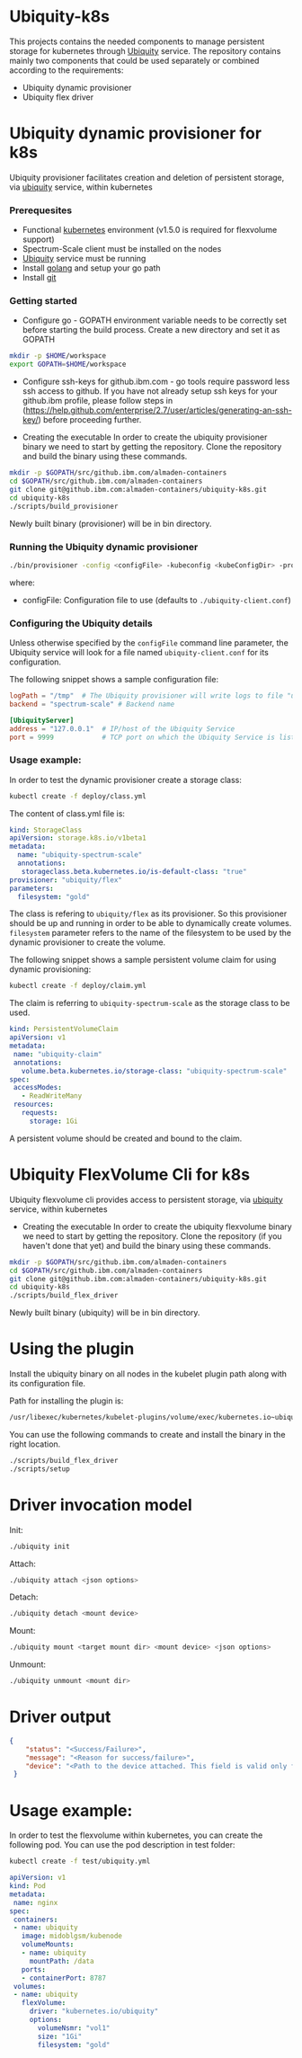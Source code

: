 # Ubiquity-k8s
This projects contains the needed components to manage persistent storage for kubernetes through [Ubiquity](https://github.ibm.com/almaden-containers/ubiquity) service.
The repository contains mainly two components that could be used separately or combined according to the requirements:
- Ubiquity dynamic provisioner
- Ubiquity flex driver

# Ubiquity dynamic provisioner for k8s

Ubiquity provisioner facilitates creation and deletion of persistent storage, via [ubiquity](https://github.ibm.com/almaden-containers/ubiquity) service, within kubernetes 

### Prerequesites
* Functional [kubernetes]() environment (v1.5.0 is required for flexvolume support)
* Spectrum-Scale client must be installed on the nodes
* [Ubiquity](https://github.ibm.com/almaden-containers/ubiquity) service must be running
* Install [golang](https://golang.org/) and setup your go path
* Install [git](https://git-scm.com/book/en/v2/Getting-Started-Installing-Git)

### Getting started
* Configure go - GOPATH environment variable needs to be correctly set before starting the build process. Create a new directory and set it as GOPATH 
```bash
mkdir -p $HOME/workspace
export GOPATH=$HOME/workspace
```
* Configure ssh-keys for github.ibm.com - go tools require password less ssh access to github. If you have not already setup ssh keys for your github.ibm profile, please follow steps in 
(https://help.github.com/enterprise/2.7/user/articles/generating-an-ssh-key/) before proceeding further. 

* Creating the executable
In order to create the ubiquity provisioner binary we need to start by getting the repository.
Clone the repository and build the binary using these commands.

```bash
mkdir -p $GOPATH/src/github.ibm.com/almaden-containers
cd $GOPATH/src/github.ibm.com/almaden-containers
git clone git@github.ibm.com:almaden-containers/ubiquity-k8s.git
cd ubiquity-k8s
./scripts/build_provisioner
```
Newly built binary (provisioner) will be in bin directory. 

### Running the Ubiquity dynamic provisioner
```bash
./bin/provisioner -config <configFile> -kubeconfig <kubeConfigDir> -provisioner <provisionerName>
```
where:
* configFile: Configuration file to use (defaults to `./ubiquity-client.conf`)

### Configuring the Ubiquity details

Unless otherwise specified by the `configFile` command line parameter, the Ubiquity service will
look for a file named `ubiquity-client.conf` for its configuration.

The following snippet shows a sample configuration file:

```toml
logPath = "/tmp"  # The Ubiquity provisioner will write logs to file "ubiquity.log" in this path.
backend = "spectrum-scale" # Backend name

[UbiquityServer]
address = "127.0.0.1"  # IP/host of the Ubiquity Service
port = 9999            # TCP port on which the Ubiquity Service is listening

```


### Usage example:
In order to test the dynamic provisioner create a storage class:
```bash
kubectl create -f deploy/class.yml
```

The content of class.yml file is:
```yaml
kind: StorageClass
apiVersion: storage.k8s.io/v1beta1
metadata:
  name: "ubiquity-spectrum-scale"
  annotations:
   storageclass.beta.kubernetes.io/is-default-class: "true"
provisioner: "ubiquity/flex"
parameters:
  filesystem: "gold"
```

The class is refering to `ubiquity/flex` as its provisioner. So this provisioner should be up and running in order to be able to dynamically create volumes.
`filesystem` parameter refers to the name of the filesystem to be used by the dynamic provisioner to create the volume.

The following snippet shows a sample persistent volume claim for using dynamic provisioning:
```bash
kubectl create -f deploy/claim.yml
```
The claim is referring to `ubiquity-spectrum-scale` as the storage class to be used.
 ```yaml
kind: PersistentVolumeClaim
apiVersion: v1
metadata:
  name: "ubiquity-claim"
  annotations:
    volume.beta.kubernetes.io/storage-class: "ubiquity-spectrum-scale"
spec:
  accessModes:
    - ReadWriteMany
  resources:
    requests:
      storage: 1Gi
```

A persistent volume should be created and bound to the claim.


# Ubiquity FlexVolume Cli for k8s

Ubiquity flexvolume cli provides access to persistent storage, via [ubiquity](https://github.ibm.com/almaden-containers/ubiquity) service, within kubernetes

* Creating the executable
In order to create the ubiquity flexvolume binary we need to start by getting the repository.
Clone the repository (if you haven't done that yet) and build the binary using these commands.

```bash
mkdir -p $GOPATH/src/github.ibm.com/almaden-containers
cd $GOPATH/src/github.ibm.com/almaden-containers
git clone git@github.ibm.com:almaden-containers/ubiquity-k8s.git
cd ubiquity-k8s
./scripts/build_flex_driver
```
 Newly built binary (ubiquity) will be in bin directory. 

# Using the plugin
Install the ubiquity binary on all nodes in the kubelet plugin path along with its configuration file.

Path for installing the plugin is:
```bash
/usr/libexec/kubernetes/kubelet-plugins/volume/exec/kubernetes.io~ubiquity/ubiquity
```

You can use the following commands to create and install the binary in the right location.

```bash
./scripts/build_flex_driver
./scripts/setup
```

# Driver invocation model
Init:
```bash
./ubiquity init
```
Attach:
```bash
./ubiquity attach <json options>
```
Detach:
```bash
./ubiquity detach <mount device>
```
Mount:
```bash
./ubiquity mount <target mount dir> <mount device> <json options>
```
Unmount:
```bash
./ubiquity unmount <mount dir>
```


# Driver output
```json
{
    "status": "<Success/Failure>",
    "message": "<Reason for success/failure>",
    "device": "<Path to the device attached. This field is valid only for attach calls>"
 }
 ```

# Usage example:
In order to test the flexvolume within kubernetes, you can create the following pod. You can use the pod description in test folder:
```bash
kubectl create -f test/ubiquity.yml
```

 ```yaml
apiVersion: v1
kind: Pod
metadata:
  name: nginx
spec:
  containers:
  - name: ubiquity
    image: midoblgsm/kubenode
    volumeMounts:
    - name: ubiquity
      mountPath: /data
    ports:
    - containerPort: 8787
  volumes:
  - name: ubiquity
    flexVolume:
      driver: "kubernetes.io/ubiquity"
      options:
        volumeNsmr: "vol1"
        size: "1Gi"
        filesystem: "gold"
 ```
